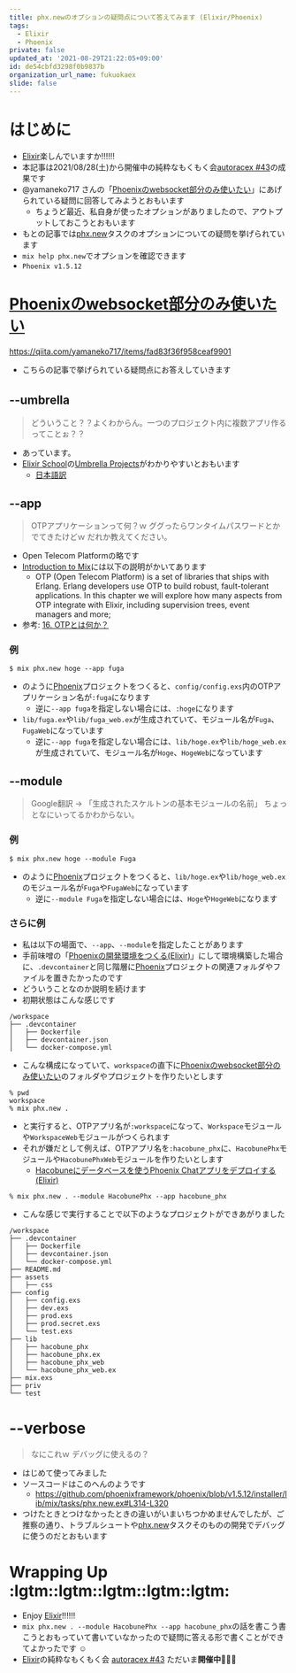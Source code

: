 ```yaml
---
title: phx.newのオプションの疑問点について答えてみます (Elixir/Phoenix)
tags:
  - Elixir
  - Phoenix
private: false
updated_at: '2021-08-29T21:22:05+09:00'
id: de54cbfd3298f0b9837b
organization_url_name: fukuokaex
slide: false
---
```

# はじめに
- [Elixir](https://elixir-lang.org/)楽しんでいますか:bangbang::bangbang::bangbang:
- 本記事は2021/08/28(土)から開催中の純粋なもくもく会[autoracex #43](https://autoracex.connpass.com/event/223361/)の成果です
- @yamaneko717 さんの「[Phoenixのwebsocket部分のみ使いたい](https://qiita.com/yamaneko717/items/fad83f36f958ceaf9901)」にあげられている疑問に回答してみようとおもいます
    - ちょうど最近、私自身が使ったオプションがありましたので、アウトプットしておこうとおもいます
- もとの記事では[phx.new](https://hexdocs.pm/phoenix/Mix.Tasks.Phx.html#content)タスクのオプションについての疑問を挙げられています
- `mix help phx.new`でオプションを確認できます
- `Phoenix v1.5.12`

# [Phoenixのwebsocket部分のみ使いたい](https://qiita.com/yamaneko717/items/fad83f36f958ceaf9901)
https://qiita.com/yamaneko717/items/fad83f36f958ceaf9901

- こちらの記事で挙げられている疑問点にお答えしていきます

## --umbrella　
> どういうこと？？よくわからん。一つのプロジェクト内に複数アプリ作るってことぉ？？

- あっています。
- [Elixir School](https://elixirschool.com/en/)の[Umbrella Projects](https://elixirschool.com/en/lessons/advanced/umbrella-projects/)がわかりやすいとおもいます
    - [日本語訳](https://elixirschool.com/ja/lessons/advanced/umbrella-projects/)

## --app

> OTPアプリケーションって何？ｗ
> ググったらワンタイムパスワードとかでてきたけどｗ
> だれか教えてください。

- Open Telecom Platformの略です
- [Introduction to Mix](https://hexdocs.pm/phoenix/installation.html#content)には以下の説明がかいてあります
    - OTP (Open Telecom Platform) is a set of libraries that ships with Erlang. Erlang developers use OTP to build robust, fault-tolerant applications. In this chapter we will explore how many aspects from OTP integrate with Elixir, including supervision trees, event managers and more;
- 参考: [16. OTPとは何か？](https://www.ymotongpoo.com/works/lyse-ja/ja/16_what_is_otp.html)

### 例
```
$ mix phx.new hoge --app fuga
```

- のように[Phoenix](https://www.phoenixframework.org/)プロジェクトをつくると、`config/config.exs`内のOTPアプリケーション名が`:fuga`になります
    - 逆に`--app fuga`を指定しない場合には、`:hoge`になります
- `lib/fuga.ex`や`lib/fuga_web.ex`が生成されていて、モジュール名が`Fuga`、`FugaWeb`になっています
    - 逆に`--app fuga`を指定しない場合には、`lib/hoge.ex`や`lib/hoge_web.ex`が生成されていて、モジュール名が`Hoge`、`HogeWeb`になっています


## --module

> Google翻訳 -> 「生成されたスケルトンの基本モジュールの名前」
> ちょっとなにいってるかわからない。

### 例
```
$ mix phx.new hoge --module Fuga
```
- のように[Phoenix](https://www.phoenixframework.org/)プロジェクトをつくると、`lib/hoge.ex`や`lib/hoge_web.ex`のモジュール名が`Fuga`や`FugaWeb`になっています
    - 逆に`--module Fuga`を指定しない場合には、`Hoge`や`HogeWeb`になります

### さらに例
- 私は以下の場面で、`--app`、`--module`を指定したことがあります
- 手前味噌の「[Phoenixの開発環境をつくる(Elixir)](https://qiita.com/torifukukaiou/items/5b90b038f38ce18c0256)」にして環境構築した場合に、`.devcontainer`と同じ階層に[Phoenix](https://www.phoenixframework.org/)プロジェクトの関連フォルダやファイルを置きたかったのです
- どういうことなのか説明を続けます
- 初期状態はこんな感じです

```
/workspace
├── .devcontainer
│   ├── Dockerfile
│   ├── devcontainer.json
│   └── docker-compose.yml     
```

- こんな構成になっていて、`workspace`の直下に[Phoenixのwebsocket部分のみ使いたい](https://qiita.com/yamaneko717/items/fad83f36f958ceaf9901)のフォルダやプロジェクトを作りたいとします

```
% pwd
workspace
% mix phx.new .
```

- と実行すると、OTPアプリ名が`:workspace`になって、`Workspace`モジュールや`WorkspaceWeb`モジュールがつくられます
- それが嫌だとして例えば、OTPアプリ名を`:hacobune_phx`に、`HacobunePhx`モジュールや`HacobunePhxWeb`モジュールを作りたいとします
    - [Hacobuneにデータベースを使うPhoenix Chatアプリをデプロイする(Elixir)](https://qiita.com/torifukukaiou/items/e45406000046638fb9a8)

```
% mix phx.new . --module HacobunePhx --app hacobune_phx
```

- こんな感じで実行することで以下のようなプロジェクトができあがりました


```
/workspace
├── .devcontainer
│   ├── Dockerfile
│   ├── devcontainer.json
│   └── docker-compose.yml 
├── README.md
├── assets
│   ├── css
├── config
│   ├── config.exs
│   ├── dev.exs
│   ├── prod.exs
│   ├── prod.secret.exs
│   └── test.exs
├── lib
│   ├── hacobune_phx
│   ├── hacobune_phx.ex
│   ├── hacobune_phx_web
│   └── hacobune_phx_web.ex
├── mix.exs
├── priv
└── test
```

# --verbose

> なにこれｗ
> デバッグに使えるの？

- はじめて使ってみました
- ソースコードはこのへんのようです
    - https://github.com/phoenixframework/phoenix/blob/v1.5.12/installer/lib/mix/tasks/phx.new.ex#L314-L320
- つけたときとつけなかったときの違いがいまいちつかめませんでしたが、ご推察の通り、トラブルシュートや[phx.new](https://hexdocs.pm/phoenix/Mix.Tasks.Phx.html#content)タスクそのものの開発でデバッグに使うのだとおもいます

# Wrapping Up :lgtm::lgtm::lgtm::lgtm::lgtm:
- Enjoy [Elixir](https://elixir-lang.org/):bangbang::bangbang::bangbang:
- `mix phx.new . --module HacobunePhx --app hacobune_phx`の話を書こう書こうとおもっていて書いていなかったので疑問に答える形で書くことができてよかったです :relaxed: 
- [Elixir](https://elixir-lang.org/)の純粋なもくもく会 [autoracex #43](https://autoracex.connpass.com/event/223361/) ただいま**開催中**:rocket::rocket::rocket:




